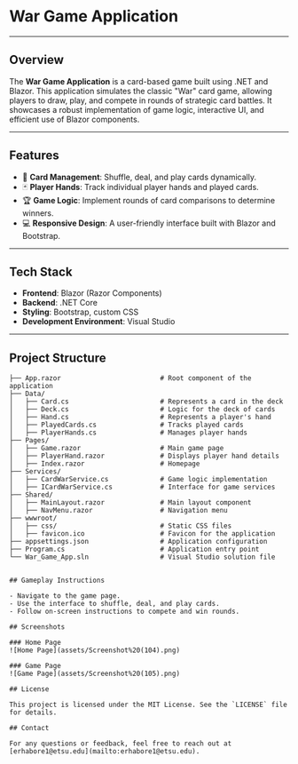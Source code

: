 # War Game Application

---

## Overview

The **War Game Application** is a card-based game built using .NET and Blazor. This application simulates the classic "War" card game, allowing players to draw, play, and compete in rounds of strategic card battles. It showcases a robust implementation of game logic, interactive UI, and efficient use of Blazor components.

---

## Features

- 🎴 **Card Management**: Shuffle, deal, and play cards dynamically.
- 🃏 **Player Hands**: Track individual player hands and played cards.
- 🏆 **Game Logic**: Implement rounds of card comparisons to determine winners.
- 💻 **Responsive Design**: A user-friendly interface built with Blazor and Bootstrap.

---

## Tech Stack

- **Frontend**: Blazor (Razor Components)
- **Backend**: .NET Core
- **Styling**: Bootstrap, custom CSS
- **Development Environment**: Visual Studio

---

## Project Structure

```plaintext
├── App.razor                         # Root component of the application
├── Data/
│   ├── Card.cs                       # Represents a card in the deck
│   ├── Deck.cs                       # Logic for the deck of cards
│   ├── Hand.cs                       # Represents a player's hand
│   ├── PlayedCards.cs                # Tracks played cards
│   ├── PlayerHands.cs                # Manages player hands
├── Pages/
│   ├── Game.razor                    # Main game page
│   ├── PlayerHand.razor              # Displays player hand details
│   ├── Index.razor                   # Homepage
├── Services/
│   ├── CardWarService.cs             # Game logic implementation
│   ├── ICardWarService.cs            # Interface for game services
├── Shared/
│   ├── MainLayout.razor              # Main layout component
│   ├── NavMenu.razor                 # Navigation menu
├── wwwroot/
│   ├── css/                          # Static CSS files
│   ├── favicon.ico                   # Favicon for the application
├── appsettings.json                  # Application configuration
├── Program.cs                        # Application entry point
└── War_Game_App.sln                  # Visual Studio solution file


## Gameplay Instructions

- Navigate to the game page.
- Use the interface to shuffle, deal, and play cards.
- Follow on-screen instructions to compete and win rounds.

## Screenshots

### Home Page
![Home Page](assets/Screenshot%20(104).png)

### Game Page
![Game Page](assets/Screenshot%20(105).png)

## License

This project is licensed under the MIT License. See the `LICENSE` file for details.

## Contact

For any questions or feedback, feel free to reach out at [erhabore1@etsu.edu](mailto:erhabore1@etsu.edu).

